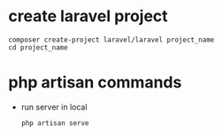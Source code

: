 # create laravel project
```
composer create-project laravel/laravel project_name
cd project_name 
```

# php artisan commands
- run server in local
	```
	php artisan serve
	```
